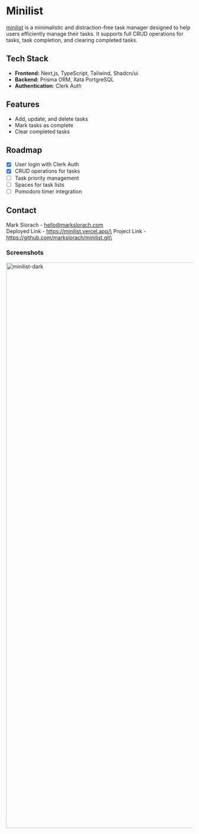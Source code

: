 # Minilist
[minilist](https://minilist.vercel.app/) is a minimalistic and distraction-free task manager designed to help users efficiently manage their tasks. It supports full CRUD operations for tasks, task completion, and clearing completed tasks.

## Tech Stack
- **Frontend:** Next,js, TypeScript, Tailwind, Shadcn/ui
- **Backend:** Prisma ORM, Xata PortgreSQL
- **Authentication**: Clerk Auth

## Features
* Add, update, and delete tasks
* Mark tasks as complete
* Clear completed tasks

## Roadmap
- [x] User login with Clerk Auth
- [x] CRUD operations for tasks
- [ ] Task priority management
- [ ] Spaces for task lists
- [ ] Pomodoro timer integration

## Contact
Mark Slorach - hello@markslorach.com\
Deployed Link - https://minilist.vercel.app/\
Project Link - https://github.com/markslorach/minilist.git\

### Screenshots

<img width="1521" alt="minilist-dark" src="https://github.com/markslorach/minilist/assets/15185553/e6dd1882-3447-44e0-aab3-a8dfdec04d71">
